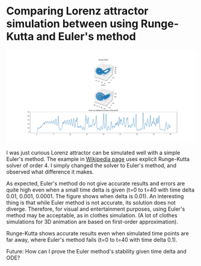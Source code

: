 # Comparing Lorenz attractor simulation between using Runge-Kutta and Euler's method

![image](Figure_1.png)

I was just curious Lorenz attractor can be simulated well with a simple Euler's method.
The example in [Wikipedia page](https://en.wikipedia.org/wiki/Lorenz_system#Python_simulation) uses explicit Runge-Kutta solver of order 4.
I simply changed the solver to Euler's method, and observed what difference it makes.

As expected, Euler's method do not give accurate results and errors are quite high even when a small time delta is given (t=0 to t=40 with time delta 0.01, 0.001, 0.0001. The figure shows when delta is 0.01). An interesting thing is that while Euler method is not accurate, its solution does not diverge. Therefore, for visual and entertainment purposes, using Euler's method may be acceptable, as in clothes simulation. (A lot of clothes simulations for 3D animation are based on first-order approximation). 

Runge-Kutta shows accurate results even when simulated time points are far away, where Euler's method fails (t=0 to t=40 with time delta 0.1). 

Future: How can I prove the Euler method's stability given time delta and ODE?

